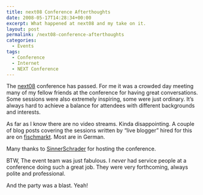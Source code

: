 ```yaml
---
title: next08 Conference Afterthoughts
date: 2008-05-17T14:28:34+00:00
excerpt: What happened at next08 and my take on it.
layout: post
permalink: /next08-conference-afterthoughts
categories:
  - Events
tags:
  - Conference
  - Internet
  - NEXT Conference
---
```

The [next08](https://nextconf.eu/) conference has passed. For me it was a crowded day meeting many of my fellow friends at the conference for having great conversations. Some sessions were also extremely inspiring, some were just ordinary. It’s always hard to achieve a balance for attendees with different backgrounds and interests.

As far as I know there are no video streams. Kinda disappointing. A couple of blog posts covering the sessions written by “live blogger” hired for this are on [fischmarkt](http://fischmarkt.de/). Most are in German.

Many thanks to [SinnerSchrader](https://sinnerschrader.com/) for hosting the conference.

BTW, The event team was just fabulous. I _never_ had service people at a conference doing such a great job. They were very forthcoming, always polite and professional.

And the party was a blast. Yeah!